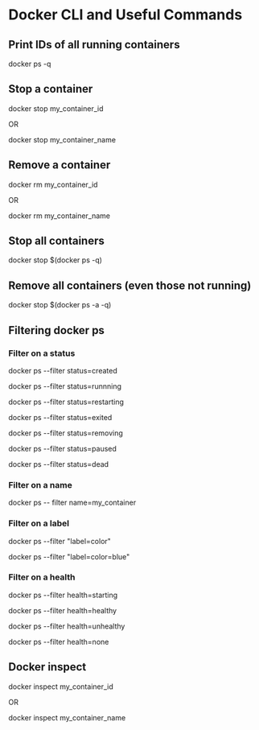 # Docker CLI and Useful Commands
## Print IDs of all running containers
docker ps -q

## Stop a container
docker stop my_container_id

OR 

docker stop my_container_name

## Remove a container
docker rm my_container_id

OR 

docker rm my_container_name

## Stop all containers
docker stop $(docker ps -q)

## Remove all containers (even those not running)
docker stop $(docker ps -a -q)

## Filtering docker ps
### Filter on a status
docker ps --filter status=created

docker ps --filter status=runnning

docker ps --filter status=restarting

docker ps --filter status=exited

docker ps --filter status=removing

docker ps --filter status=paused

docker ps --filter status=dead

### Filter on a name
docker ps -- filter name=my_container

### Filter on a label
docker ps --filter "label=color"

docker ps --filter "label=color=blue"

### Filter on a health
docker ps --filter health=starting

docker ps --filter health=healthy

docker ps --filter health=unhealthy

docker ps --filter health=none
## Docker inspect
docker inspect my_container_id 

OR 

docker inspect my_container_name
